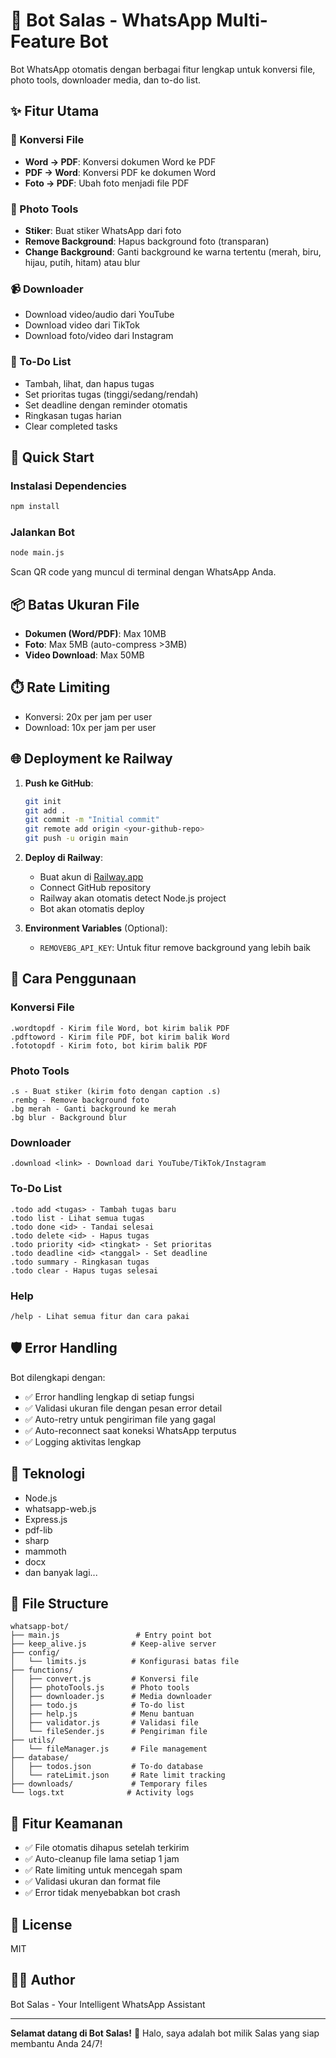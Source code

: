 # 🤖 Bot Salas - WhatsApp Multi-Feature Bot

Bot WhatsApp otomatis dengan berbagai fitur lengkap untuk konversi file, photo tools, downloader media, dan to-do list.

## ✨ Fitur Utama

### 📄 Konversi File
- **Word → PDF**: Konversi dokumen Word ke PDF
- **PDF → Word**: Konversi PDF ke dokumen Word
- **Foto → PDF**: Ubah foto menjadi file PDF

### 🎨 Photo Tools
- **Stiker**: Buat stiker WhatsApp dari foto
- **Remove Background**: Hapus background foto (transparan)
- **Change Background**: Ganti background ke warna tertentu (merah, biru, hijau, putih, hitam) atau blur

### 📹 Downloader
- Download video/audio dari YouTube
- Download video dari TikTok
- Download foto/video dari Instagram

### 📝 To-Do List
- Tambah, lihat, dan hapus tugas
- Set prioritas tugas (tinggi/sedang/rendah)
- Set deadline dengan reminder otomatis
- Ringkasan tugas harian
- Clear completed tasks

## 🚀 Quick Start

### Instalasi Dependencies

```bash
npm install
```

### Jalankan Bot

```bash
node main.js
```

Scan QR code yang muncul di terminal dengan WhatsApp Anda.

## 📦 Batas Ukuran File

- **Dokumen (Word/PDF)**: Max 10MB
- **Foto**: Max 5MB (auto-compress >3MB)
- **Video Download**: Max 50MB

## ⏱️ Rate Limiting

- Konversi: 20x per jam per user
- Download: 10x per jam per user

## 🌐 Deployment ke Railway

1. **Push ke GitHub**:
   ```bash
   git init
   git add .
   git commit -m "Initial commit"
   git remote add origin <your-github-repo>
   git push -u origin main
   ```

2. **Deploy di Railway**:
   - Buat akun di [Railway.app](https://railway.app)
   - Connect GitHub repository
   - Railway akan otomatis detect Node.js project
   - Bot akan otomatis deploy

3. **Environment Variables** (Optional):
   - `REMOVEBG_API_KEY`: Untuk fitur remove background yang lebih baik

## 📱 Cara Penggunaan

### Konversi File
```
.wordtopdf - Kirim file Word, bot kirim balik PDF
.pdftoword - Kirim file PDF, bot kirim balik Word
.fototopdf - Kirim foto, bot kirim balik PDF
```

### Photo Tools
```
.s - Buat stiker (kirim foto dengan caption .s)
.rembg - Remove background foto
.bg merah - Ganti background ke merah
.bg blur - Background blur
```

### Downloader
```
.download <link> - Download dari YouTube/TikTok/Instagram
```

### To-Do List
```
.todo add <tugas> - Tambah tugas baru
.todo list - Lihat semua tugas
.todo done <id> - Tandai selesai
.todo delete <id> - Hapus tugas
.todo priority <id> <tingkat> - Set prioritas
.todo deadline <id> <tanggal> - Set deadline
.todo summary - Ringkasan tugas
.todo clear - Hapus tugas selesai
```

### Help
```
/help - Lihat semua fitur dan cara pakai
```

## 🛡️ Error Handling

Bot dilengkapi dengan:
- ✅ Error handling lengkap di setiap fungsi
- ✅ Validasi ukuran file dengan pesan error detail
- ✅ Auto-retry untuk pengiriman file yang gagal
- ✅ Auto-reconnect saat koneksi WhatsApp terputus
- ✅ Logging aktivitas lengkap

## 🔧 Teknologi

- Node.js
- whatsapp-web.js
- Express.js
- pdf-lib
- sharp
- mammoth
- docx
- dan banyak lagi...

## 📝 File Structure

```
whatsapp-bot/
├── main.js                 # Entry point bot
├── keep_alive.js          # Keep-alive server
├── config/
│   └── limits.js          # Konfigurasi batas file
├── functions/
│   ├── convert.js         # Konversi file
│   ├── photoTools.js      # Photo tools
│   ├── downloader.js      # Media downloader
│   ├── todo.js            # To-do list
│   ├── help.js            # Menu bantuan
│   ├── validator.js       # Validasi file
│   └── fileSender.js      # Pengiriman file
├── utils/
│   └── fileManager.js     # File management
├── database/
│   ├── todos.json         # To-do database
│   └── rateLimit.json     # Rate limit tracking
├── downloads/             # Temporary files
└── logs.txt              # Activity logs
```

## 🎯 Fitur Keamanan

- ✅ File otomatis dihapus setelah terkirim
- ✅ Auto-cleanup file lama setiap 1 jam
- ✅ Rate limiting untuk mencegah spam
- ✅ Validasi ukuran dan format file
- ✅ Error tidak menyebabkan bot crash

## 📄 License

MIT

## 👨‍💻 Author

Bot Salas - Your Intelligent WhatsApp Assistant

---

**Selamat datang di Bot Salas!** 🚀
Halo, saya adalah bot milik Salas yang siap membantu Anda 24/7!
